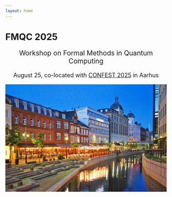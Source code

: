 ```yaml
---
layout: home
---
```


# FMQC 2025

<p style="text-align: center;font-size:21px">
Workshop on Formal Methods in Quantum Computing
</p>

<p style="margin-bottom:5mm;"></p>

<p style="text-align: center;font-size:18px">
August 25, co-located with <a href="https://conferences.au.dk/confest2025">CONFEST 2025</a> in Aarhus
</p>

<!-- <p style="margin-bottom:1cm;"></p> -->

<img src="assets/images/aarhus.jpg" alt="Aarhus"/>
